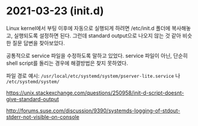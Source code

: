 # 2021-03-23 (init.d)

Linux kernel에서 부팅 이후에 자동으로 실행되게 하려면 /etc/init.d 폴더에 복사해놓고, 실행되도록 설정하면 된다. 그런데 standard output으로 나오지 않는 것 같아 비슷한 질문 답변을 찾아보았다.



공통적으로 service 파일을 수정하도록 말하고 있었다. service 파일이 아닌, 단순히 shell script를 돌리는 경우에 해결방법은 찾지 못하였다.



파일 경로 예시: `/usr/local/etc/systemd/system/pserver-lite.service` 나 `/etc/systemd/system/`

https://unix.stackexchange.com/questions/250958/init-d-script-doesnt-give-standard-output

http://forums.suse.com/discussion/9390/systemds-logging-of-stdout-stderr-not-visible-on-console

